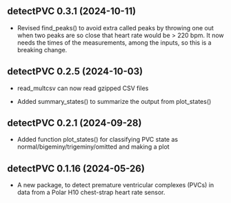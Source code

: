 ## detectPVC 0.3.1 (2024-10-11)

- Revised find_peaks() to avoid extra called peaks by throwing one out
  when two peaks are so close that heart rate would be > 220 bpm.
  It now needs the times of the measurements, among the inputs, so
  this is a breaking change.


## detectPVC 0.2.5 (2024-10-03)

- read_multcsv can now read gzipped CSV files

- Added summary_states() to summarize the output from plot_states()


## detectPVC 0.2.1 (2024-09-28)

- Added function plot_states() for classifying PVC state as
  normal/bigeminy/trigeminy/omitted and making a plot


## detectPVC 0.1.16 (2024-05-26)

- A new package, to detect premature ventricular complexes (PVCs) in
  data from a Polar H10 chest-strap heart rate sensor.
